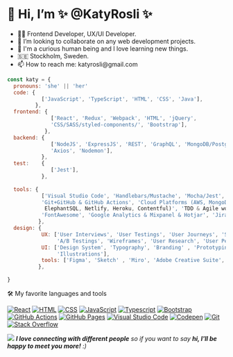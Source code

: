 <h1>👋 Hi, I’m  ✨ @KatyRosli ✨ </h1>
<ul>
<li> 👩‍💻 Frontend Developer, UX/UI Developer. </li>
<li> 💞️ I’m looking to collaborate on any web development projects. </li>
<li> 🦾 I'm a curious human being and I love learning new things. </li>
<li> 🇸🇪 Stockholm, Sweden. </li>
<li> 📫 How to reach me: katyrosli@gmail.com </li>
</ul>



```javascript
const katy = {
  pronouns: 'she' || 'her'
  code: {
           ['JavaScript', 'TypeScript', 'HTML', 'CSS', 'Java'],
         },
  frontend: {
              ['React', 'Redux', 'Webpack', 'HTML', 'jQuery', 
              'CSS/SASS/styled-components/', 'Bootstrap'],
            },
  backend: {
              ['NodeJS', 'ExpressJS', 'REST', 'GraphQL', 'MongoDB/PostgreSQL',
              'Axios', 'Nodemon'],
           }, 
  test:    {
              ['Jest'],
           }, 
  
  tools: {
           ['Visual Studio Code', 'Handlebars/Mustache', 'Mocha/Jest', 'Docker', 
           'Git+GitHub & GitHub Actions', 'Cloud Platforms (AWS, MongoDB Atlas,
            ElephantSQL, Netlify, Heroku, Contentful)', 'TDD & Agile work methods', 
           'FontAwesome', 'Google Analytics & Mixpanel & Hotjar', 'Jira'], 
          },
  design: {
           UX: ['User Interviews', 'User Testings', 'User Journeys', 'Site Maps', 
                'A/B Testings', 'Wireframes', 'User Research', 'User Personas-Jobs To Be Done'],
           UI: ['Design System', 'Typography', 'Branding' , 'Prototyping', 
                'Illustrations'],
           tools: ['Figma', 'Sketch' , 'Miro', 'Adobe Creative Suite', 'Procreate'],
          },
      
}
```



🛠️ My favorite languages and tools

<p>
    <a href="#"><img alt="React" src="https://img.shields.io/badge/React-20232a.svg?logo=react&logoColor=%2361DAFB"></a>
    <a href="#"><img alt="HTML" src="https://img.shields.io/badge/HTML-E34F26.svg?logo=html5&logoColor=white"></a>
    <a href="#"><img alt="CSS" src="https://img.shields.io/badge/CSS-1572B6.svg?logo=css3&logoColor=white"></a>
    <a href="#"><img alt="JavaScript" src="https://img.shields.io/badge/JavaScript-F7DF1E.svg?logo=javascript&logoColor=black"></a>
    <a href="#"><img alt="Typescript" src="https://img.shields.io/badge/Typescript-3178C6.svg?logo=TypeScript&logoColor=white"></a>
    <a href="#"><img alt="Bootstrap" src="https://img.shields.io/badge/Bootstrap-7952B3.svg?logo=bootstrap&logoColor=white"></a>
    <a href="#"><img alt="GitHub Actions" src="https://img.shields.io/badge/GitHub%20Actions-2671E5.svg?logo=github%20actions&logoColor=white"></a>
    <a href="#"><img alt="GitHub Pages" src="https://img.shields.io/badge/GitHub%20Pages-327FC7.svg?logo=github&logoColor=white"></a>
    <a href="#"><img alt="Visual Studio Code" src="https://img.shields.io/badge/Visual%20Studio%20Code-0078d7.svg?logo=visual-studio-code&logoColor=white"></a>
    <a href="#"><img alt="Codepen" src="https://img.shields.io/badge/Codepen-000000.svg?logo=codepen&logoColor=white"></a>
    <a href="#"><img alt="Git" src="https://img.shields.io/badge/Git-F05033.svg?logo=git&logoColor=white"></a>
    <a href="#"><img alt="Stack Overflow" src="https://img.shields.io/badge/-Stack%20Overflow-FE7A16?logo=stack-overflow&logoColor=white"></a>
</p>



<img src="https://media.giphy.com/media/tphDF37cX68Qz97x0S/giphy.gif"> 
<em><b>I love connecting with different people</b> so if you want to say <b>hi, I'll be happy to meet you more!</b> :)</em>
